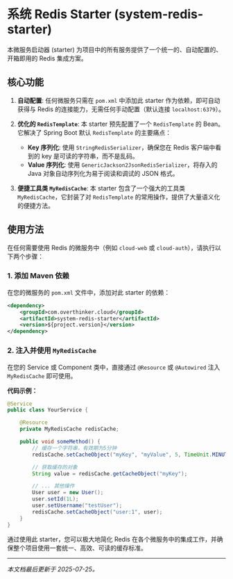 # 系统 Redis Starter (system-redis-starter)

本微服务启动器 (starter) 为项目中的所有服务提供了一个统一的、自动配置的、开箱即用的 Redis 集成方案。

## 核心功能

1.  **自动配置**: 任何微服务只需在 `pom.xml` 中添加此 starter 作为依赖，即可自动获得与 Redis 的连接能力，无需任何手动配置（默认连接 `localhost:6379`）。

2.  **优化的 `RedisTemplate`**: 本 starter 预先配置了一个 `RedisTemplate` 的 Bean。它解决了 Spring Boot 默认 `RedisTemplate` 的主要痛点：
    -   **Key 序列化**: 使用 `StringRedisSerializer`，确保您在 Redis 客户端中看到的 key 是可读的字符串，而不是乱码。
    -   **Value 序列化**: 使用 `GenericJackson2JsonRedisSerializer`，将存入的 Java 对象自动序列化为易于阅读和调试的 JSON 格式。

3.  **便捷工具类 `MyRedisCache`**: 本 starter 包含了一个强大的工具类 `MyRedisCache`，它封装了对 `RedisTemplate` 的常用操作，提供了大量语义化的便捷方法。

## 使用方法

在任何需要使用 Redis 的微服务中（例如 `cloud-web` 或 `cloud-auth`），请执行以下两个步骤：

### 1. 添加 Maven 依赖

在您的微服务的 `pom.xml` 文件中，添加对此 starter 的依赖：

```xml
<dependency>
    <groupId>com.overthinker.cloud</groupId>
    <artifactId>system-redis-starter</artifactId>
    <version>${project.version}</version>
</dependency>
```

### 2. 注入并使用 `MyRedisCache`

在您的 Service 或 Component 类中，直接通过 `@Resource` 或 `@Autowired` 注入 `MyRedisCache` 即可使用。

**代码示例：**

```java
@Service
public class YourService {

    @Resource
    private MyRedisCache redisCache;

    public void someMethod() {
        // 缓存一个字符串，有效期为5分钟
        redisCache.setCacheObject("myKey", "myValue", 5, TimeUnit.MINUTES);

        // 获取缓存的对象
        String value = redisCache.getCacheObject("myKey");

        // ... 其他操作
        User user = new User();
        user.setId(1L);
        user.setUsername("testUser");
        redisCache.setCacheObject("user:1", user);
    }
}
```

通过使用此 starter，您可以极大地简化 Redis 在各个微服务中的集成工作，并确保整个项目使用一套统一、高效、可读的缓存标准。

---
*本文档最后更新于 2025-07-25。*
